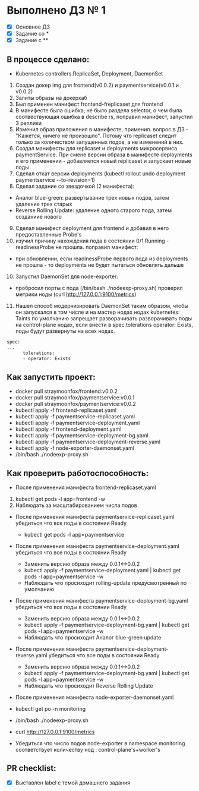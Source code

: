 # Выполнено ДЗ № 1

 - [X] Основное ДЗ
 - [X] Задание со *
 - [X] Задание с **

## В процессе сделано:

 - Kubernetes controllers.ReplicaSet, Deployment, DaemonSet

1. Создан докер img для frontend(v0.0.2) и paymentservice(v0.0.1 и v0.0.2)
2. Залиты образы на докерхаб
3. Был применен манифест frontend-freplicaset для frontend
4. В манифесте была ошибка, не было раздела selector, о чем была соотвествующая ошибка в describe rs, поправил манифест, запустил 3 реплики
5. Изменил образ приложения в манифесте, применил. вопрос в ДЗ - "Кажется, ничего не произошло". Потому что replicaset следит только за количеством запущенных подов, а не изменений в них.
6. Создал манифесты для replicaset и deployments микросервиса paymentService. При смене версии образа в манифесте deployments и его применении - добавляется новый replicaset и запускает новые поды
7. Cделал откат версии deployments (kubectl rollout undo deployment paymentservice --to-revision=1)
8. Сделал задание со звездочкой (2 манифеста):
- Аналог blue-green: развертывание трех новых подов, затем удаление трех старых
- Reverse Rolling Update: удаление одного старого пода, затем созданиие нового
9. Cделал манифест deployment для frontend и добавил в него предоставленные Probe's 
10. изучил причину нахождения пода в состоянии 0/1 Running - readinessProbe не прошла. поправил манифест:
- при обновлении, если readinessProbe первого пода из deployments не прошла - то deployments не будет пытаться обновлять дальше
10. Запустил DaemonSet для node-exporter:
- пробросил порты с пода (/bin/bash ./nodeexp-proxy.sh)
проверил метрики ноды (curl http://127.0.0.1:9100/metrics)
11. Нашел способ модернизировать DaemonSet таким образом, чтобы он запускался в том числе и на мастер нодах нодах kubernetes:
Taints по умолчанию запрещает разворачивать разворачивать поды на control-plane нодах, если внести в spec.tolerations operator: Exists, поды будут развернуты на всех нодах.
```bash
spec:
...
      tolerations:
      - operator: Exists
```

## Как запустить проект:
 - docker pull straymoonfox/frontend:v0.0.2
 - docker pull straymoonfox/paymentservice:v0.0.1
 - docker pull straymoonfox/paymentservice:v0.0.2
 - kubectl apply -f frontend-replicaset.yaml
 - kubectl apply -f paymentservice-replicaset.yaml
 - kubectl apply -f paymentservice-deployment.yaml
 - kubectl apply -f frontend-deployment.yaml
 - kubectl apply -f paymentservice-deployment-bg.yaml
 - kubectl apply -f paymentservice-deployment-reverse.yaml
 - kubectl apply -f node-exporter-daemonset.yaml
 - /bin/bash ./nodeexp-proxy.sh

## Как проверить работоспособность:
 - После применения манифеста frontend-replicaset.yaml
 1. kubectl get pods -l app=frontend -w
 2. Наблюдать за масштабированием числа подов

 - После применения манифеста paymentservice-replicaset.yaml убедиться что все поды в состоянии Ready 
   - kubectl get pods -l app=paymentservice

 - После применения манифеста paymentservice-deployment.yaml убедиться что все поды в состоянии Ready
   - Заменить версию образа между 0.0.1<->0.0.2
   - kubectl apply -f paymentservice-deployment.yaml | kubectl get pods -l app=paymentservice -w
   - Наблюдать что просиходит rolling-update предусмотренный по умолчанию

 - После применения манифеста paymentservice-deployment-bg.yaml убедиться что все поды в состоянии Ready
   - Заменить версию образа между 0.0.1<->0.0.2
   - kubectl apply -f paymentservice-deployment-bg.yaml | kubectl get pods -l app=paymentservice -w
   - Наблюдать что просиходит Аналог blue-green update

 - После применения манифеста paymentservice-deployment-reverse.yaml убедиться что все поды в состоянии Ready
   - Заменить версию образа между 0.0.1<->0.0.2
   - kubectl apply -f paymentservice-deployment-bg.yaml | kubectl get pods -l app=paymentservice -w
   - Наблюдать что просиходит Reverse Rolling Update
   
 - После применения манифеста node-exporter-daemonset.yaml
  - kubectl get po -n monitoring
  - /bin/bash ./nodeexp-proxy.sh
  - curl http://127.0.0.1:9100/metrics
  - Убедиться что число подов node-exporter в namespace monitoring соответствует количеству нод : control-plane's+worker's

## PR checklist:
 - [X] Выставлен label с темой домашнего задания